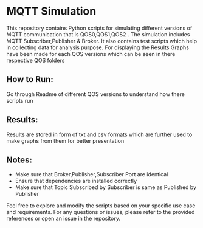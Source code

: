 # MQTT Simulation

This repository contains Python scripts for simulating different versions of MQTT communication that is QOS0,QOS1,QOS2 . The simulation includes MQTT Subscriber,Publisher & Broker.
It also contains test scripts which help in collecting data for analysis purpose.
For displaying the Results Graphs have been made for each QOS versions which can be seen in there respective  QOS folders

## How to Run:

Go through Readme of different QOS versions to understand how there scripts run

## Results:

Results are stored in form of txt and csv formats which are further used to make graphs from them for better presentation

## Notes:

- Make sure that Broker,Publisher,Subscriber Port are identical
- Ensure that dependencies are installed correctly
- Make sure that Topic Subscribed by Subscriber is same as Published by Publisher

Feel free to explore and modify the scripts based on your specific use case and requirements. For any questions or issues, please refer to the provided references or open an issue in the repository.
